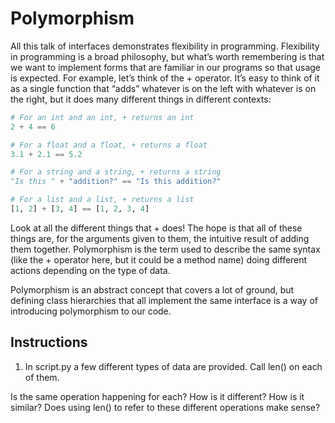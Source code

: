 # Polymorphism

All this talk of interfaces demonstrates flexibility in programming. Flexibility in programming is a broad philosophy, but what’s worth remembering is that we want to implement forms that are familiar in our programs so that usage is expected. For example, let’s think of the + operator. It’s easy to think of it as a single function that “adds” whatever is on the left with whatever is on the right, but it does many different things in different contexts:

```python
# For an int and an int, + returns an int
2 + 4 == 6

# For a float and a float, + returns a float
3.1 + 2.1 == 5.2

# For a string and a string, + returns a string
"Is this " + "addition?" == "Is this addition?"

# For a list and a list, + returns a list
[1, 2] + [3, 4] == [1, 2, 3, 4]
```

Look at all the different things that + does! The hope is that all of these things are, for the arguments given to them, the intuitive result of adding them together. Polymorphism is the term used to describe the same syntax (like the + operator here, but it could be a method name) doing different actions depending on the type of data.

Polymorphism is an abstract concept that covers a lot of ground, but defining class hierarchies that all implement the same interface is a way of introducing polymorphism to our code.

## Instructions

1. In script.py a few different types of data are provided. Call len() on each of them.

Is the same operation happening for each? How is it different? How is it similar? Does using len() to refer to these different operations make sense?

